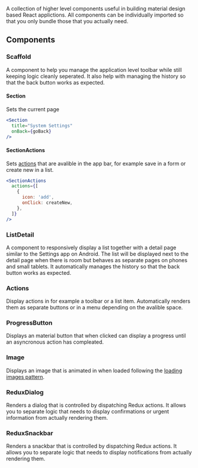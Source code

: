 A collection of higher level components useful in building material design based React applictions.
All components can be individually imported so that you only bundle those that you actually need.

## Components

### Scaffold
A component to help you manage the application level toolbar while still keeping logic cleanly seperated. It also help
with managing the history so that the back button works as expected.

#### Section
Sets the current page

```jsx
<Section
  title="System Settings"
  onBack={goBack} 
/>
```

#### SectionActions
Sets [actions](#actions) that are avalible in the app bar, for example save in a form or create new in a list.

```jsx
<SectionActions
  actions={[
    {
      icon: 'add',
      onClick: createNew,
    },
  ]}
/>
```

### ListDetail
A component to responsively display a list together with a detail page similar to the Settings app on Android.
The list will be displayed next to the detail page when there is room but behaves as separate pages on 
phones and small tablets. It automatically manages the history so that the back button works as expected.

### Actions
Display actions in for example a toolbar or a list item. Automatically renders them as separate buttons
or in a menu depending on the avalible space.

### ProgressButton
Displays an material button that when clicked can display a progress until an asyncronous action has compleated.

### Image
Displays an image that is animated in when loaded following the [loading images pattern](https://material.io/guidelines/patterns/loading-images.html).

### ReduxDialog
Renders a dialog that is controlled by dispatching Redux actions. It allows you to separate logic that
needs to display confirmations or urgent information from actually rendering them.

### ReduxSnackbar
Renders a snackbar that is controlled by dispatching Redux actions. It allows you to separate logic that
needs to display notifications from actually rendering them.

